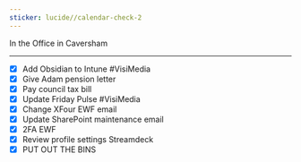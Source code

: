 ```yaml
---
sticker: lucide//calendar-check-2
---
```

In the Office in Caversham
***
- [x] Add Obsidian to Intune #VisiMedia
- [x] Give Adam pension letter
- [x] Pay council tax bill
- [x] Update Friday Pulse #VisiMedia
- [x] Change XFour EWF email
- [x] Update SharePoint maintenance email
- [x] 2FA EWF
- [x] Review profile settings Streamdeck
- [x] PUT OUT THE BINS